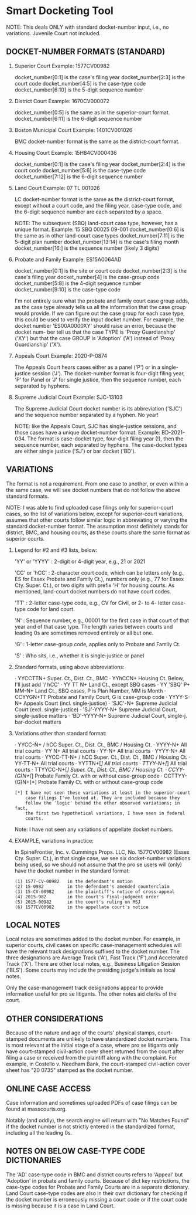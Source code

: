 # Smart Docketing Tool


NOTE: This deals ONLY with standard docket-number input, i.e., no variations.
Juvenile Court not included.

## DOCKET-NUMBER FORMATS (STANDARD)

1. Superior Court          Example: 1577CV00982

   docket_number[0:1] is the case's filing year
   docket_number[2:3] is the court code
   docket_number[4:5] is the case-type code
   docket_number[6:10] is the 5-digit sequence number

2. District Court          Example: 1670CV000072

   docket_number[0:5] is the same as in the superior-court format.
   docket_number[6:11] is the 6-digit sequence number

3. Boston Municipal Court Example: 1401CV001026

   BMC docket-number format is the same as the district-court format.

4. Housing Court          Example: 15H84CV000436

   docket_number[0:1] is the case's filing year
   docket_number[2:4] is the court code
   docket_number[5:6] is the case-type code
   docket_number[7:12] is the 6-digit sequence number

5. Land Court             Example: 07 TL 001026

   LC docket-number format is the same as the district-court format, except
   without a court code, and the filing year, case-type code, and the
   6-digit sequence number are each separated by a space.

   NOTE: The subsequent (SBQ) land-court case type, however, has a
   unique format. Example: 15 SBQ 00025 09-001
   docket_number[0:6] is the same as in other land-court case types
   docket_number[7:11] is the 5-digit plan number
   docket_number[13:14] is the case's filing month
   docket_number[16:] is the sequence number (likely 3 digits)

6. Probate and Family      Example: ES15A0064AD

   docket_number[0:1] is the site or court code
   docket_number[2:3] is the case's filing year
   docket_number[4] is the case-group code
   docket_number[5:8] is the 4-digit sequence number
   docket_number[9:10] is the case-type code

   I'm not entirely sure what the probate and family court case group adds,
   as the case type already tells us all the information that the case group
   would provide. If we can figure out the case group for each case type,
   this could be used to verify the input docket number. For example, the
   docket number 'ES00A0000XY' should raise an error, because the docket num-
   ber tell us that the case TYPE is 'Proxy Guardianship' ('XY') but that
   the case GROUP is 'Adoption' ('A') instead of 'Proxy Guardianship' ('X').

7. Appeals Court           Example: 2020-P-0874

   The Appeals Court hears cases either as a panel ('P') or in a single-
   justice session ('J'). The docket-number format is four-digit filing year,
   'P' for Panel or 'J' for single justice, then the sequence number, each
   separated by hyphens.

8. Supreme Judicial Court  Example: SJC-13103

   The Supreme Judicial Court docket number is its abbreviation ('SJC') and
   the sequence number separated by a hyphen. No year!

   NOTE: like the Appeals Court, SJC has single-justice sessions, and those
   cases have a unique docket-number format. Example: BD-2021-034.
   The format is case-docket type, four-digit filing year (!), then the
   sequence number, each separated by hyphens. The case-docket types are
   either single justice ('SJ') or bar docket ('BD').

## VARIATIONS

The format is not a requirement. From one case to another, or even within a
the same case, we will see docket numbers that do not follow the above
standard formats.

NOTE: I was able to find uploaded case filings only for superior-court cases,
so the list of variations below, except for superior-court variations, assumes
that other courts follow similar logic in abbreviating or varying the standard
docket-number format. The assumption most definitely stands for district, BMC,
and housing courts, as these courts share the same format as superior courts.

1. Legend for #2 and #3 lists, below:

   'YY' or 'YYYY'  : 2-digit or 4-digit year, e.g., 21 or 2021

   'CC' or 'hCC'   : 2-character court code, which can be letters only (e.g.,
                     ES for Essex Probate and Family Ct.), numbers only
                     (e.g., 77 for Essex Cty. Super. Ct.), or two digits with
                     prefix 'H' for housing courts. As mentioned, land-court
                     docket numbers do not have court codes.

   'TT'            : 2-letter case-type code, e.g., CV for Civil, or 2- to 4-
                     letter case-type code for land court.

   'N'             : Sequence number, e.g., 00001 for the first case in that
                     court of that year and of that case type. The length
                     varies between courts and leading 0s are sometimes
                     removed entirely or all but one.

   'G'             : 1-letter case-group code, applies only to Probate and
                     Family Ct.

   'S'             : Who sits, i.e., whether it is single-justice or panel

2. Standard formats, using above abbreviations:

   · YYCCTTN+          Super. Ct., Dist. Ct., BMC
   · YYhCCN+           Housing Ct. Below, I'll just add '/ hCC'
   · YY TT N+          Land Ct., except SBQ cases
   · YY 'SBQ' P+ MM-N+ Land Ct., SBQ cases, P is Plan Number, MM is Month
   · CCYYGN+TT         Probate and Family Court, G is case-group code
   · YYYY-S-N+         Appeals Court (incl. single-justice)
   · 'SJC'-N+          Supreme Judicial Court (excl. single-justice)
   · 'SJ'-YYYY-N+      Supreme Judicial Court, single-justice matters
   · 'BD'-YYYY-N+      Supreme Judicial Court, single-j. bar-docket matters

3. Variations other than standard format:

   · YYCC-N+ / hCC     Super. Ct., Dist. Ct., BMC / Housing Ct.
   · YYYY-N+           All trial courts
   · YY N+             All trial courts
   · YY-N+             All trial courts
   · YYYY-N+           All trial courts
   · YYCC-TT-N+ / hCC  Super. Ct., Dist. Ct., BMC / Housing Ct.
   · YY-TT-N+          All trial courts
   · YYTTN+[*]         All trial courts
   · TTYY-N+[*]        All trial courts
   · TTYYCC-N+[*]      Super. Ct., Dist. Ct., BMC / Housing Ct.
   · CCYY-(G)N+[*]     Probate Family Ct. with or without case-group code
   · CCTTYY-(G)N+[*]   Probate Family Ct. with or without case-group code

       [*] I have not seen these variations at least in the superior-court
           case filings I've looked at. They are included because they
           follow the 'logic' behind the other observed variations; in fact,
           the first two hypothetical variations, I have seen in federal
           courts.

   Note: I have not seen any variations of appellate docket numbers.

4. EXAMPLE, variations in practice:

   In SpineFrontier, Inc. v. Cummings Props. LLC, No. 1577CV00982 (Essex Cty.
   Super. Ct.), in that single case, we see six docket-number variations
   being used, so we should not assume that the pro se users will (only)
   have the docket number in the standard format:

       (1) 1577-CV-00982   in the defendant's motion
       (2) 15-0982         in the defendant's amended counterclaim
       (3) 15-CV-00982     in the plaintiff's notice of cross-appeal
       (4) 2015-982        in the court's final-judgment order
       (5) 2015-00982      in the court's ruling on MSJ
       (6) 1577CV00982     in the appellate court's notice

## LOCAL NOTES

Local notes are sometimes added to the docket number. For example, in superior
courts, civil cases on specific case-management schedules will have the
relevant track designations suffixed to the docket number. The three
designations are Average Track ('A'), Fast Track ('F'),and Accelerated Track
('X'). There are other local notes, e.g., Business Litigation Session ('BLS').
Some courts may include the presiding judge's initials as local notes.

Only the case-management track designations appear to provide information
useful for pro se litigants. The other notes aid clerks of the court.

## OTHER CONSIDERATIONS

Because of the nature and age of the courts' physical stamps, court-stamped
documents are unlikely to have standardized docket numbers. This is
most relevant at the initial stage of a case, where pro se litigants only
have court-stamped civil-action cover sheet returned from the court after
filing a case or received from the plaintiff along with the complaint.
For example, in Costello v. Needham Bank, the court-stamped civil-action
cover sheet has "20 0735" stamped as the docket number.

## ONLINE CASE ACCESS

Case information and sometimes uploaded PDFs of case filings can be found at
masscourts.org.

Notably (and oddly), the search engine will return with "No Matches Found"
if the docket number is not strictly entered in the standardized format,
including all the leading 0s.

## NOTES ON BELOW CASE-TYPE CODE DICTIONARIES

The 'AD' case-type code in BMC and district courts refers to 'Appeal' but
'Adoption' in probate and family courts. Because of dict key restrictions,
the case-type codes for Probate and Family Courts are in a separate dictionary.
Land Court case-type codes are also in their own dictionary for checking if
the docket number is erroneously missing a court code or if the court code
is missing because it is a case in Land Court.
